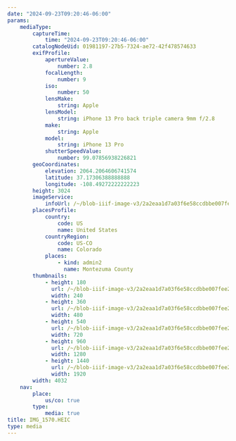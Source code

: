 ```yaml
---
date: "2024-09-23T09:20:46-06:00"
params:
    mediaType:
        captureTime:
            time: "2024-09-23T09:20:46-06:00"
        catalogNodeUid: 01981197-27b5-7324-ae72-42f478574633
        exifProfile:
            apertureValue:
                number: 2.8
            focalLength:
                number: 9
            iso:
                number: 50
            lensMake:
                string: Apple
            lensModel:
                string: iPhone 13 Pro back triple camera 9mm f/2.8
            make:
                string: Apple
            model:
                string: iPhone 13 Pro
            shutterSpeedValue:
                number: 99.07856938226821
        geoCoordinates:
            elevation: 2064.2064606741574
            latitude: 37.17306388888888
            longitude: -108.49272222222223
        height: 3024
        imageService:
            infoUrl: /~/blob-iiif-image-v3/2a2eaa1d7a03f6e58ccdbbe007fee2ffd9c013805c16b1f7b577321009a80814/info.json
        placesProfile:
            country:
                code: US
                name: United States
            countryRegion:
                code: US-CO
                name: Colorado
            places:
                - kind: admin2
                  name: Montezuma County
        thumbnails:
            - height: 180
              url: /~/blob-iiif-image-v3/2a2eaa1d7a03f6e58ccdbbe007fee2ffd9c013805c16b1f7b577321009a80814/full/240%2C180/0/default.jpg
              width: 240
            - height: 360
              url: /~/blob-iiif-image-v3/2a2eaa1d7a03f6e58ccdbbe007fee2ffd9c013805c16b1f7b577321009a80814/full/480%2C360/0/default.jpg
              width: 480
            - height: 540
              url: /~/blob-iiif-image-v3/2a2eaa1d7a03f6e58ccdbbe007fee2ffd9c013805c16b1f7b577321009a80814/full/720%2C540/0/default.jpg
              width: 720
            - height: 960
              url: /~/blob-iiif-image-v3/2a2eaa1d7a03f6e58ccdbbe007fee2ffd9c013805c16b1f7b577321009a80814/full/1280%2C960/0/default.jpg
              width: 1280
            - height: 1440
              url: /~/blob-iiif-image-v3/2a2eaa1d7a03f6e58ccdbbe007fee2ffd9c013805c16b1f7b577321009a80814/full/1920%2C1440/0/default.jpg
              width: 1920
        width: 4032
    nav:
        place:
            us/co: true
        type:
            media: true
title: IMG_1570.HEIC
type: media
---
```

